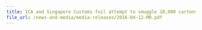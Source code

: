 ```yaml
---
title: ICA and Singapore Customs foil attempt to smuggle 10,000 cartons of contraband cigarettes through Tuas Checkpoint 
file_url: /news-and-media/media-releases/2016-04-12-MR.pdf
---
```

